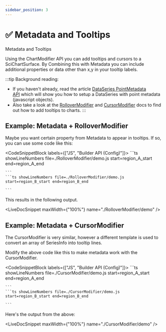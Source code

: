 ```yaml
---
sidebar_position: 3
---
```


# ✅ Metadata and Tooltips

Metadata and Tooltips

Using the ChartModifier API you can add tooltips and cursors to a SciChartSurface. By Combining this with Metadata you can include additional properties or data other than x,y in your tooltip labels.

:::tip
Background reading: 

*   If you haven't already, read the article [DataSeries PointMetadata API](/docs/2d-charts/chart-types/point-metadata-api/point-metadata-api-overview) which will show you how to setup a DataSeries with point metadata (javascript objects).
*   Also take a look at the [RolloverModifier](/docs/2d-charts/chart-modifier-api/rollover-modifier) and [CursorModifier](/docs/2d-charts/chart-modifier-api/cursor-modifier/cursor-modifier-overview) docs to find out how to add tooltips to charts.
:::

Example: Metadata + RolloverModifier
------------------------------------

Maybe you want certain property from Metadata to appear in tooltips. If so, you can use some code like this:

<CodeSnippetBlock labels={["JS", "Builder API (Config)"]}>
    ```ts showLineNumbers file=./RolloverModifier/demo.js start=region_A_start end=region_A_end

    ```
    ```ts showLineNumbers file=./RolloverModifier/demo.js start=region_B_start end=region_B_end

    ```

</CodeSnippetBlock>

This results in the following output.

<LiveDocSnippet maxWidth={"100%"} name="./RolloverModifier/demo" />

Example: Metadata + CursorModifier
----------------------------------

The CursorModifier is very similar, however a different template is used to convert an array of SeriesInfo into tooltip lines.

Modify the above code like this to make metadata work with the CursorModifier.

<CodeSnippetBlock labels={["JS", "Builder API (Config)"]}>
    ```ts showLineNumbers file=./CursorModifier/demo.js start=region_A_start end=region_A_end

    ```
    ```ts showLineNumbers file=./CursorModifier/demo.js start=region_B_start end=region_B_end

    ```

</CodeSnippetBlock>

Here's the output from the above:

<LiveDocSnippet maxWidth={"100%"} name="./CursorModifier/demo" />
